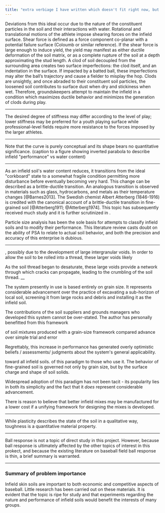 ```yaml
---
title: "extra verbiage I have written which doesn't fit right now, but I don't want to throw away"
---
```


Deviations from this ideal occur due to the nature of the constituent particles in the soil and their interactions with water. Rotational and translational motions of the athlete impose shearing forces on the infield surface. Shear force is defined as a force component co-planar with a potential failure surface (Coloumb or similar reference). If the shear force is large enough to induce yield, the yield may manifest as either ductile deformation of the soil matrix, or as a complete rupture of the soil at a depth approximating the stud length. A clod of soil decoupled from the surrounding area creates two surface imperfections: the clod itself, and an indentation in the surface. If impacted by a batted ball, these imperfections may alter the ball’s trajectory and cause a fielder to misplay the hop. Clods are unsightly, and once abraded to their constituent soil particles, the loosened soil contributes to surface dust when dry and stickiness when wet. Therefore, groundskeepers attempt to maintain the infield in a condition which maximizes ductile behavior and minimizes the generation of clods during play. 

___

The desired degree of stiffness may differ according to the level of play; lower stiffness may be preferred for a youth playing surface while professional-level fields require more resistance to the forces imposed by the larger athletes.  

___

Note that the curve is purely conceptual and its shape bears no quantitative significance.  (caption to a figure showing inverted parabola to describe infield "performance" vs water content)

___

As an infield soil's water content reduces, it transitions from the ideal "corkboard" state to a somewhat fragile condition permitting more disturbance before eventually becoming very hard. This change can be described as a brittle-ductile transition. An analogous transition is observed in materials such as glass, hydrocarbons, and metals as their temperature changes [@Barnes2013]. The Swedish chemist Albert Atterberg (1846-1916) is credited with the canonical account of a brittle-ductile transition in fine-grained soil [@Atterberg1911; @Atterberg1974]. This topic has subsequently received much study and it is further scrutinized in . 

Particle size analysis has been the sole basis for attempts to classify infield soils and to modify their performance. This literature review casts doubt on the ability of PSA to relate to actual soil behavior, and both the precision and accuracy of this enterprise is dubious. 

___
, possibly due to the development of large intergranular voids. In order to allow the soil to be rolled into a thread, these larger voids likely 

As the soil thread began to desaturate, these large voids provide a network through which cracks can propagate, leading to the crumbling of the soil thread. 
__

The system presently in use is based entirely on grain size. It represents considerable advancement over the practice of 
excavating a sub-horizon of local soil,
screening it from large rocks and debris and installing it as the infield soil. 

The contributions of the soil suppliers and grounds managers who developed this 
system cannot be over-stated. The author has personally benefitted from this framework

of soil mixtures produced with a grain-size framework compared advance over simple trial and error 

Regrettably, this increase in performance has generated overly optimistic beliefs / assessments/ judgments about the system's general applicability.

 toward all infield soils.  of this paradigm to those who use it. 
The behavior of fine-grained soil is governed not only by grain size, but by the surface charge and shape of soil solids. 

Widespread adoption of this paradigm has not been tacit - its popularity lies in both its simplicity and the fact that it _does_ represent 
considerable advancement. 

There is reason to believe that better infield mixes may be manufactured for a lower cost if a unifying framework for designing the mixes is developed.

___

While plasticity describes the state of the soil in a qualitative way, toughness is a quantitative material property.  
___

Ball response is not a topic of direct study in this project. However, because ball response is ultimately affected by the other topics of interest in this prokect, and because the existing literature on baseball field ball response is thin, a brief summary is warranted. 

___


### Summary of problem importance 

Infield skin soils are important to both economic and competitive aspects of baseball. Little research has been carried out on these materials. It is evident that the topic is ripe for study and that experiments regarding the nature and performance of infield soils would benefit the interests of many groups.